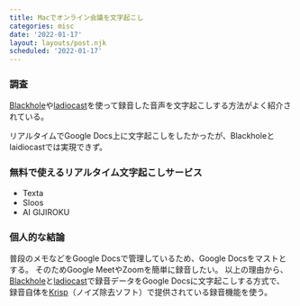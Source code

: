 ```yaml
---
title: Macでオンライン会議を文字起こし
categories: misc
date: '2022-01-17'
layout: layouts/post.njk
scheduled: '2022-01-17'
---
```


### 調査
[Blackhole](https://github.com/ExistentialAudio/BlackHole)や[ladiocast](https://apps.apple.com/jp/app/ladiocast/id411213048)を使って録音した音声を文字起こしする方法がよく紹介されている。

リアルタイムでGoogle Docs上に文字起こしをしたかったが、Blackholeとlaidiocastでは実現できず。


### 無料で使えるリアルタイム文字起こしサービス
* Texta
* Sloos
* AI GIJIROKU


### 個人的な結論
普段のメモなどをGoogle Docsで管理しているため、Google Docsをマストとする。
そのためGoogle MeetやZoomを簡単に録音したい。
以上の理由から、[Blackhole](https://github.com/ExistentialAudio/BlackHole)と[ladiocast](https://apps.apple.com/jp/app/ladiocast/id411213048)で録音データをGoogle Docsに文字起こしする方式で、
録音自体を[Krisp](https://krisp.ai/)（ノイズ除去ソフト）で提供されている録音機能を使う。

